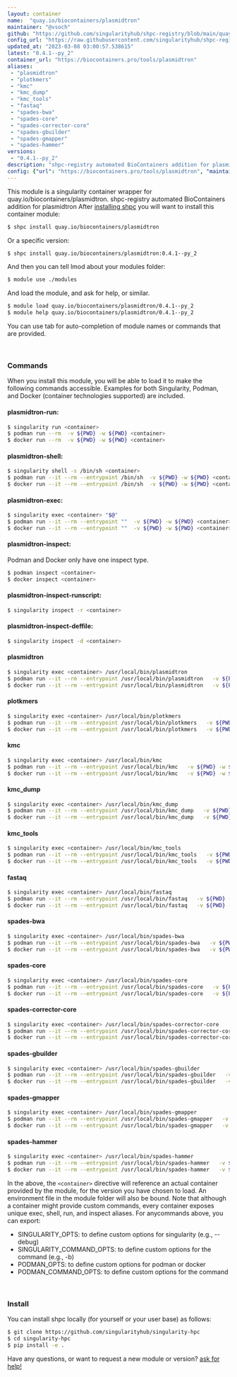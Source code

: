 ```yaml
---
layout: container
name:  "quay.io/biocontainers/plasmidtron"
maintainer: "@vsoch"
github: "https://github.com/singularityhub/shpc-registry/blob/main/quay.io/biocontainers/plasmidtron/container.yaml"
config_url: "https://raw.githubusercontent.com/singularityhub/shpc-registry/main/quay.io/biocontainers/plasmidtron/container.yaml"
updated_at: "2023-03-08 03:00:57.538615"
latest: "0.4.1--py_2"
container_url: "https://biocontainers.pro/tools/plasmidtron"
aliases:
 - "plasmidtron"
 - "plotkmers"
 - "kmc"
 - "kmc_dump"
 - "kmc_tools"
 - "fastaq"
 - "spades-bwa"
 - "spades-core"
 - "spades-corrector-core"
 - "spades-gbuilder"
 - "spades-gmapper"
 - "spades-hammer"
versions:
 - "0.4.1--py_2"
description: "shpc-registry automated BioContainers addition for plasmidtron"
config: {"url": "https://biocontainers.pro/tools/plasmidtron", "maintainer": "@vsoch", "description": "shpc-registry automated BioContainers addition for plasmidtron", "latest": {"0.4.1--py_2": "sha256:b5754dd6600d8d908ca70a64c400b63747026c23dac69f40db567d2a94fae548"}, "tags": {"0.4.1--py_2": "sha256:b5754dd6600d8d908ca70a64c400b63747026c23dac69f40db567d2a94fae548"}, "docker": "quay.io/biocontainers/plasmidtron", "aliases": {"plasmidtron": "/usr/local/bin/plasmidtron", "plotkmers": "/usr/local/bin/plotkmers", "kmc": "/usr/local/bin/kmc", "kmc_dump": "/usr/local/bin/kmc_dump", "kmc_tools": "/usr/local/bin/kmc_tools", "fastaq": "/usr/local/bin/fastaq", "spades-bwa": "/usr/local/bin/spades-bwa", "spades-core": "/usr/local/bin/spades-core", "spades-corrector-core": "/usr/local/bin/spades-corrector-core", "spades-gbuilder": "/usr/local/bin/spades-gbuilder", "spades-gmapper": "/usr/local/bin/spades-gmapper", "spades-hammer": "/usr/local/bin/spades-hammer"}}
---
```


This module is a singularity container wrapper for quay.io/biocontainers/plasmidtron.
shpc-registry automated BioContainers addition for plasmidtron
After [installing shpc](#install) you will want to install this container module:


```bash
$ shpc install quay.io/biocontainers/plasmidtron
```

Or a specific version:

```bash
$ shpc install quay.io/biocontainers/plasmidtron:0.4.1--py_2
```

And then you can tell lmod about your modules folder:

```bash
$ module use ./modules
```

And load the module, and ask for help, or similar.

```bash
$ module load quay.io/biocontainers/plasmidtron/0.4.1--py_2
$ module help quay.io/biocontainers/plasmidtron/0.4.1--py_2
```

You can use tab for auto-completion of module names or commands that are provided.

<br>

### Commands

When you install this module, you will be able to load it to make the following commands accessible.
Examples for both Singularity, Podman, and Docker (container technologies supported) are included.

#### plasmidtron-run:

```bash
$ singularity run <container>
$ podman run --rm  -v ${PWD} -w ${PWD} <container>
$ docker run --rm  -v ${PWD} -w ${PWD} <container>
```

#### plasmidtron-shell:

```bash
$ singularity shell -s /bin/sh <container>
$ podman run --it --rm --entrypoint /bin/sh  -v ${PWD} -w ${PWD} <container>
$ docker run --it --rm --entrypoint /bin/sh  -v ${PWD} -w ${PWD} <container>
```

#### plasmidtron-exec:

```bash
$ singularity exec <container> "$@"
$ podman run --it --rm --entrypoint ""  -v ${PWD} -w ${PWD} <container> "$@"
$ docker run --it --rm --entrypoint ""  -v ${PWD} -w ${PWD} <container> "$@"
```

#### plasmidtron-inspect:

Podman and Docker only have one inspect type.

```bash
$ podman inspect <container>
$ docker inspect <container>
```

#### plasmidtron-inspect-runscript:

```bash
$ singularity inspect -r <container>
```

#### plasmidtron-inspect-deffile:

```bash
$ singularity inspect -d <container>
```


#### plasmidtron

```bash
$ singularity exec <container> /usr/local/bin/plasmidtron
$ podman run --it --rm --entrypoint /usr/local/bin/plasmidtron   -v ${PWD} -w ${PWD} <container> -c " $@"
$ docker run --it --rm --entrypoint /usr/local/bin/plasmidtron   -v ${PWD} -w ${PWD} <container> -c " $@"
```


#### plotkmers

```bash
$ singularity exec <container> /usr/local/bin/plotkmers
$ podman run --it --rm --entrypoint /usr/local/bin/plotkmers   -v ${PWD} -w ${PWD} <container> -c " $@"
$ docker run --it --rm --entrypoint /usr/local/bin/plotkmers   -v ${PWD} -w ${PWD} <container> -c " $@"
```


#### kmc

```bash
$ singularity exec <container> /usr/local/bin/kmc
$ podman run --it --rm --entrypoint /usr/local/bin/kmc   -v ${PWD} -w ${PWD} <container> -c " $@"
$ docker run --it --rm --entrypoint /usr/local/bin/kmc   -v ${PWD} -w ${PWD} <container> -c " $@"
```


#### kmc_dump

```bash
$ singularity exec <container> /usr/local/bin/kmc_dump
$ podman run --it --rm --entrypoint /usr/local/bin/kmc_dump   -v ${PWD} -w ${PWD} <container> -c " $@"
$ docker run --it --rm --entrypoint /usr/local/bin/kmc_dump   -v ${PWD} -w ${PWD} <container> -c " $@"
```


#### kmc_tools

```bash
$ singularity exec <container> /usr/local/bin/kmc_tools
$ podman run --it --rm --entrypoint /usr/local/bin/kmc_tools   -v ${PWD} -w ${PWD} <container> -c " $@"
$ docker run --it --rm --entrypoint /usr/local/bin/kmc_tools   -v ${PWD} -w ${PWD} <container> -c " $@"
```


#### fastaq

```bash
$ singularity exec <container> /usr/local/bin/fastaq
$ podman run --it --rm --entrypoint /usr/local/bin/fastaq   -v ${PWD} -w ${PWD} <container> -c " $@"
$ docker run --it --rm --entrypoint /usr/local/bin/fastaq   -v ${PWD} -w ${PWD} <container> -c " $@"
```


#### spades-bwa

```bash
$ singularity exec <container> /usr/local/bin/spades-bwa
$ podman run --it --rm --entrypoint /usr/local/bin/spades-bwa   -v ${PWD} -w ${PWD} <container> -c " $@"
$ docker run --it --rm --entrypoint /usr/local/bin/spades-bwa   -v ${PWD} -w ${PWD} <container> -c " $@"
```


#### spades-core

```bash
$ singularity exec <container> /usr/local/bin/spades-core
$ podman run --it --rm --entrypoint /usr/local/bin/spades-core   -v ${PWD} -w ${PWD} <container> -c " $@"
$ docker run --it --rm --entrypoint /usr/local/bin/spades-core   -v ${PWD} -w ${PWD} <container> -c " $@"
```


#### spades-corrector-core

```bash
$ singularity exec <container> /usr/local/bin/spades-corrector-core
$ podman run --it --rm --entrypoint /usr/local/bin/spades-corrector-core   -v ${PWD} -w ${PWD} <container> -c " $@"
$ docker run --it --rm --entrypoint /usr/local/bin/spades-corrector-core   -v ${PWD} -w ${PWD} <container> -c " $@"
```


#### spades-gbuilder

```bash
$ singularity exec <container> /usr/local/bin/spades-gbuilder
$ podman run --it --rm --entrypoint /usr/local/bin/spades-gbuilder   -v ${PWD} -w ${PWD} <container> -c " $@"
$ docker run --it --rm --entrypoint /usr/local/bin/spades-gbuilder   -v ${PWD} -w ${PWD} <container> -c " $@"
```


#### spades-gmapper

```bash
$ singularity exec <container> /usr/local/bin/spades-gmapper
$ podman run --it --rm --entrypoint /usr/local/bin/spades-gmapper   -v ${PWD} -w ${PWD} <container> -c " $@"
$ docker run --it --rm --entrypoint /usr/local/bin/spades-gmapper   -v ${PWD} -w ${PWD} <container> -c " $@"
```


#### spades-hammer

```bash
$ singularity exec <container> /usr/local/bin/spades-hammer
$ podman run --it --rm --entrypoint /usr/local/bin/spades-hammer   -v ${PWD} -w ${PWD} <container> -c " $@"
$ docker run --it --rm --entrypoint /usr/local/bin/spades-hammer   -v ${PWD} -w ${PWD} <container> -c " $@"
```



In the above, the `<container>` directive will reference an actual container provided
by the module, for the version you have chosen to load. An environment file in the
module folder will also be bound. Note that although a container
might provide custom commands, every container exposes unique exec, shell, run, and
inspect aliases. For anycommands above, you can export:

 - SINGULARITY_OPTS: to define custom options for singularity (e.g., --debug)
 - SINGULARITY_COMMAND_OPTS: to define custom options for the command (e.g., -b)
 - PODMAN_OPTS: to define custom options for podman or docker
 - PODMAN_COMMAND_OPTS: to define custom options for the command

<br>

### Install

You can install shpc locally (for yourself or your user base) as follows:

```bash
$ git clone https://github.com/singularityhub/singularity-hpc
$ cd singularity-hpc
$ pip install -e .
```

Have any questions, or want to request a new module or version? [ask for help!](https://github.com/singularityhub/singularity-hpc/issues)